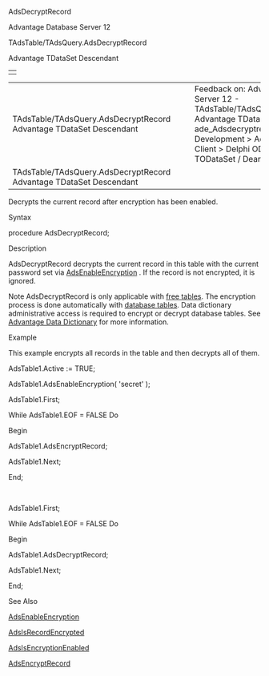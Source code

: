 AdsDecryptRecord




Advantage Database Server 12  

TAdsTable/TAdsQuery.AdsDecryptRecord

Advantage TDataSet Descendant

|  |
| --- |
|  |

|  |  |  |  |  |
| --- | --- | --- | --- | --- |
| TAdsTable/TAdsQuery.AdsDecryptRecord  Advantage TDataSet Descendant |  |  | Feedback on: Advantage Database Server 12 - TAdsTable/TAdsQuery.AdsDecryptRecord Advantage TDataSet Descendant ade\_Adsdecryptrecord Advantage Web Development > Advantage Delphi OData Client > Delphi OData Components > TODataSet / Dear Support Staff, |  |
| TAdsTable/TAdsQuery.AdsDecryptRecord  Advantage TDataSet Descendant |  |  |  |  |

Decrypts the current record after encryption has been enabled.

Syntax

procedure AdsDecryptRecord;

Description

AdsDecryptRecord decrypts the current record in this table with the current password set via [AdsEnableEncryption](ade_adsenableencryption.htm) . If the record is not encrypted, it is ignored.

Note AdsDecryptRecord is only applicable with [free tables](javascript:hhpopuplink.TextPopup(popid_432789652,FontFace,-1,-1,-1,-1)). The encryption process is done automatically with [database tables](javascript:hhpopuplink.TextPopup(popid_2068228995,FontFace,-1,-1,-1,-1)). Data dictionary administrative access is required to encrypt or decrypt database tables. See [Advantage Data Dictionary](master_advantage_data_dictionary.htm) for more information.

Example

This example encrypts all records in the table and then decrypts all of them.

AdsTable1.Active := TRUE;

AdsTable1.AdsEnableEncryption( 'secret' );

AdsTable1.First;

While AdsTable1.EOF = FALSE Do

Begin

AdsTable1.AdsEncryptRecord;

AdsTable1.Next;

End;

 

AdsTable1.First;

While AdsTable1.EOF = FALSE Do

Begin

AdsTable1.AdsDecryptRecord;

AdsTable1.Next;

End;

See Also

[AdsEnableEncryption](ade_adsenableencryption.htm)

[AdsIsRecordEncrypted](ade_adsisrecordencrypted.htm)

[AdsIsEncryptionEnabled](ade_adsisencryptionenabled.htm)

[AdsEncryptRecord](ade_adsencryptrecord.htm)